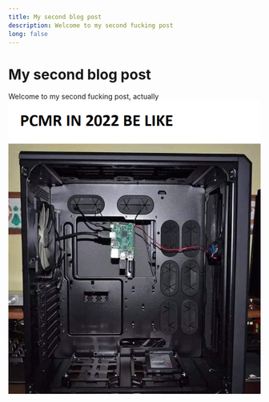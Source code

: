 ```yaml
---
title: My second blog post
description: Welcome to my second fucking post
long: false
---
```


# My second blog post

Welcome to my second fucking post, actually
![alt text](/pc-mr.png "Title")